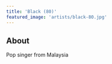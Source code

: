 ```yaml
---
title: 'Black (80)'
featured_image: 'artists/black-80.jpg'
---
```


## About

Pop singer from Malaysia
